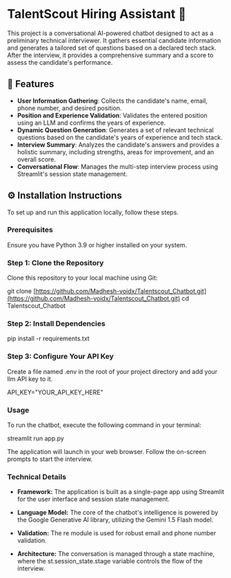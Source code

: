 # TalentScout Hiring Assistant 🤖

This project is a conversational AI-powered chatbot designed to act as a preliminary technical interviewer. It gathers essential candidate information and generates a tailored set of questions based on a declared tech stack. After the interview, it provides a comprehensive summary and a score to assess the candidate's performance.

## 🚀 Features

* **User Information Gathering**: Collects the candidate's name, email, phone number, and desired position.
* **Position and Experience Validation**: Validates the entered position using an LLM and confirms the years of experience.
* **Dynamic Question Generation**: Generates a set of relevant technical questions based on the candidate's years of experience and tech stack.
* **Interview Summary**: Analyzes the candidate's answers and provides a holistic summary, including strengths, areas for improvement, and an overall score.
* **Conversational Flow**: Manages the multi-step interview process using Streamlit's session state management.

## ⚙️ Installation Instructions

To set up and run this application locally, follow these steps.

### Prerequisites

Ensure you have Python 3.9 or higher installed on your system.

### Step 1: Clone the Repository
Clone this repository to your local machine using Git:

git clone [https://github.com/Madhesh-voidx/Talentscout_Chatbot.git](https://github.com/Madhesh-voidx/Talentscout_Chatbot.git)
cd Talentscout_Chatbot

### Step 2: Install Dependencies
pip install -r requirements.txt

### Step 3: Configure Your API Key
Create a file named .env in the root of your project directory and add your llm API key to it.

API_KEY="YOUR_API_KEY_HERE"

###  Usage
To run the chatbot, execute the following command in your terminal:

streamlit run app.py

The application will launch in your web browser. Follow the on-screen prompts to start the interview.

### Technical Details
 * **Framework:** The application is built as a single-page app using Streamlit for the user interface and session state management.

* **Language Model:** The core of the chatbot's intelligence is powered by the Google Generative AI library, utilizing the Gemini 1.5 Flash model.

* **Validation:** The re module is used for robust email and phone number validation.

* **Architecture:** The conversation is managed through a state machine, where the st.session_state.stage variable controls the flow of the interview.
